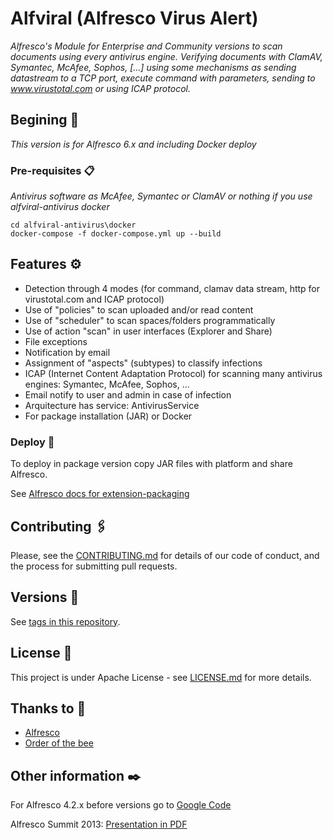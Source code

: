 # Alfviral (Alfresco Virus Alert)

_Alfresco's Module for Enterprise and Community versions to scan documents using every antivirus engine. Verifying documents with ClamAV, Symantec, McAfee, Sophos, [...] using some mechanisms as sending datastream to a TCP port, execute command with parameters, sending to www.virustotal.com or using ICAP protocol._

## Begining 🚀

_This version is for Alfresco 6.x and including Docker deploy_

### Pre-requisites 📋

_Antivirus software as McAfee, Symantec or ClamAV or nothing if you use alfviral-antivirus docker_

```
cd alfviral-antivirus\docker
docker-compose -f docker-compose.yml up --build
```

## Features ⚙️

* Detection through 4 modes (for command, clamav data stream, http for virustotal.com and ICAP protocol)
* Use of "policies" to scan uploaded and/or read content
* Use of "scheduler" to scan spaces/folders programmatically
* Use of action "scan" in user interfaces (Explorer and Share)
* File exceptions
* Notification by email
* Assignment of "aspects" (subtypes) to classify infections
* ICAP (Internet Content Adaptation Protocol) for scanning many antivirus engines: Symantec, McAfee, Sophos, ...
* Email notify to user and admin in case of infection
* Arquitecture has service: AntivirusService
* For package installation (JAR) or Docker

### Deploy 🔧

To deploy in package version copy JAR files with platform and share Alfresco. 

See [Alfresco docs for extension-packaging](https://docs.alfresco.com/content-services/latest/develop/extension-packaging/)

## Contributing 🖇️

Please, see the [CONTRIBUTING.md](https://github.com/fegorama/alfviral/blob/master/CONTRIBUTING.md) for details of our code of conduct, and the process for submitting pull requests.

## Versions 📌

See [tags in this repository](https://github.com/fegorama/alfviral/tags).

## License 📄

This project is under Apache License - see [LICENSE.md](LICENSE.md) for more details.

## Thanks to 🎁

* [Alfresco](https://www.alfresco.com)
* [Order of the bee](https://orderofthebee.net/)

## Other information ✒️

For Alfresco 4.2.x before versions go to [Google Code](https://code.google.com/p/alfviral/)

Alfresco Summit 2013: [Presentation in PDF](https://github.com/fegorama/alfviral/blob/master/docs/Alfviral_Alfresco_Summit_2013_v1.pdf)
